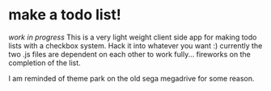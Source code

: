 # make a todo list!

_work in progress_
This is a very light weight client side app for making todo lists with a checkbox system. Hack it into whatever you want :) currently the two .js files are dependent on each other to work fully... fireworks on the completion of the list. 

I am reminded of theme park on the old sega megadrive for some reason.
